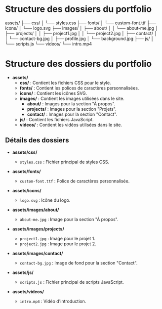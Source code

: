 # Structure des dossiers du portfolio
assets/
├── css/
│   └── styles.css
├── fonts/
│   └── custom-font.ttf
├── icons/
│   └── logo.svg
├── images/
│   ├── about/
│   │   └── about-me.jpg
│   ├── projects/
│   │   ├── project1.jpg
│   │   └── project2.jpg
│   ├── contact/
│   │   └── contact-bg.jpg
│   ├── profile.jpg
│   └── background.jpg
├── js/
│   └── scripts.js
└── videos/
    └── intro.mp4

# Structure des dossiers du portfolio

- **assets/**
  - **css/** : Contient les fichiers CSS pour le style.
  - **fonts/** : Contient les polices de caractères personnalisées.
  - **icons/** : Contient les icônes SVG.
  - **images/** : Contient les images utilisées dans le site.
    - **about/** : Images pour la section "À propos".
    - **projects/** : Images pour la section "Projets".
    - **contact/** : Images pour la section "Contact".
  - **js/** : Contient les fichiers JavaScript.
  - **videos/** : Contient les vidéos utilisées dans le site.

## Détails des dossiers

- **assets/css/**
  - `styles.css` : Fichier principal de styles CSS.

- **assets/fonts/**
  - `custom-font.ttf` : Police de caractères personnalisée.

- **assets/icons/**
  - `logo.svg` : Icône du logo.

- **assets/images/about/**
  - `about-me.jpg` : Image pour la section "À propos".

- **assets/images/projects/**
  - `project1.jpg` : Image pour le projet 1.
  - `project2.jpg` : Image pour le projet 2.

- **assets/images/contact/**
  - `contact-bg.jpg` : Image de fond pour la section "Contact".

- **assets/js/**
  - `scripts.js` : Fichier principal de scripts JavaScript.

- **assets/videos/**
  - `intro.mp4` : Vidéo d'introduction.
